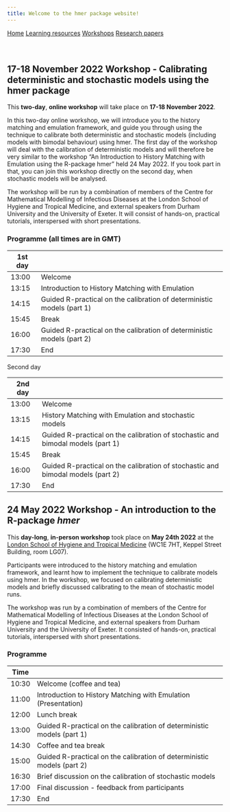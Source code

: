 ```yaml
---
title: Welcome to the hmer package website!
---
```


<div class="navbar">
  <a href="index.html">Home</a>
  <a href="learning_resources.html">Learning resources</a>
  <a href="24may2022workshop.html" class="active">Workshops</a>
  <a href="papers.html">Research papers</a>
</div>

<br>

<br>

## 17-18 November 2022 Workshop - Calibrating deterministic and stochastic models using the hmer package

This **two-day**, **online workshop** will take place on **17-18 November 2022**. 

In this two-day online workshop, we will introduce you to the history matching and emulation framework, and guide you through using the technique to calibrate both deterministic and stochastic models (including models with bimodal behaviour) using hmer. The first day of the workshop will deal with the calibration of deterministic models and will therefore be very similar to the workshop “An Introduction to History Matching with Emulation using the R-package hmer” held 24 May 2022. If you took part in that, you can join this workshop directly on the second day, when stochastic models will be analysed.

The workshop will be run by a combination of members of the  Centre for Mathematical Modelling of Infectious Diseases  at the London School of Hygiene and Tropical Medicine, and external speakers from Durham University and the University of Exeter. It will consist of hands-on, practical tutorials, interspersed with short presentations.

### Programme (all times are in GMT)


| 1st day  |                                                                                                              |
|-------|--------------------------------------------------------------------------------------------------------------|
| 13:00 | Welcome                                      |
| 13:15 | Introduction to History Matching with Emulation                                       |
| 14:15 | Guided R-practical on the calibration of deterministic models (part 1)              |
| 15:45 | Break              |
| 16:00 | Guided R-practical on the calibration of deterministic models (part 2)                                       |                                      
| 17:30 | End                                                                                                     |

Second day

| 2nd day  |                                                                                                              |
|-------|--------------------------------------------------------------------------------------------------------------|
| 13:00 | Welcome                                      |
| 13:15 | History Matching with Emulation and stochastic models                                      |
| 14:15 | Guided R-practical on the calibration of stochastic and bimodal models (part 1)              |
| 15:45 | Break              |
| 16:00 | Guided R-practical on the calibration of  stochastic and bimodal models (part 2)|
| 17:30 | End   |                                                                                               

## 24 May 2022 Workshop - An introduction to the R-package _hmer_

This **day-long**, **in-person workshop** took place on **May 24th 2022** at the [London School of Hygiene and Tropical Medicine](https://www.lshtm.ac.uk/aboutus/contact/location) (WC1E 7HT, Keppel Street Building, room LG07). 

Participants were introduced to the history matching and emulation framework, and learnt how to implement the technique to calibrate models using hmer. In the workshop, we focused on calibrating deterministic models and briefly discussed calibrating to the mean of stochastic model runs.

The workshop was run by a combination of members of the  Centre for Mathematical Modelling of Infectious Diseases  at the London School of Hygiene and Tropical Medicine, and external speakers from Durham University and the University of Exeter. It consisted of hands-on, practical tutorials, interspersed with short presentations.

### Programme

| Time  |                                                                                                              |
|-------|--------------------------------------------------------------------------------------------------------------|
| 10:30 | Welcome (coffee and tea)                                                                                     |
| 11:00 | Introduction to History Matching with Emulation (Presentation)                                               |
| 12:00 | Lunch break                                                                                                  |
| 13:00 | Guided R-practical on the calibration of deterministic models (part 1)                                       |
| 14:30 | Coffee and tea break                                                                                         |
| 15:00 | Guided R-practical on the calibration of deterministic models (part 2)                                       |                                             
| 16:30 | Brief discussion on the calibration of stochastic models                                                     |
| 17:00 | Final discussion - feedback from participants                                                                  |
| 17:30 | End                                                                                                     |

